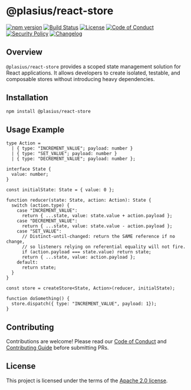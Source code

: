 # @plasius/react-store

[![npm version](https://img.shields.io/npm/v/@plasius/react-store.svg)](https://www.npmjs.com/package/@plasius/react-store)
[![Build Status](https://img.shields.io/github/actions/workflow/status/Plasius-LTD/react-store/ci.yml?branch=main&label=build&style=flat)](https://github.com/plasius/react-store/actions/workflows/ci.yml)
[![License](https://img.shields.io/github/license/Plasius-LTD/react-store)](./LICENSE)
[![Code of Conduct](https://img.shields.io/badge/code%20of%20conduct-yes-blue.svg)](./CODE_OF_CONDUCT.md)
[![Security Policy](https://img.shields.io/badge/security%20policy-yes-orange.svg)](./SECURITY.md)
[![Changelog](https://img.shields.io/badge/changelog-md-blue.svg)](./CHANGELOG.md)

## Overview

`@plasius/react-store` provides a scoped state management solution for React applications. It allows developers to create isolated, testable, and composable stores without introducing heavy dependencies.

## Installation

```bash
npm install @plasius/react-store
```

## Usage Example

```tsx
type Action =
  | { type: "INCREMENT_VALUE"; payload: number }
  | { type: "SET_VALUE"; payload: number }
  | { type: "DECREMENT_VALUE"; payload: number };

interface State {
  value: number;
}

const initialState: State = { value: 0 };

function reducer(state: State, action: Action): State {
  switch (action.type) {
    case "INCREMENT_VALUE":
      return { ...state, value: state.value + action.payload };
    case "DECREMENT_VALUE":
      return { ...state, value: state.value - action.payload };
    case "SET_VALUE":
      // Distinct-until-changed: return the SAME reference if no change,
      // so listeners relying on referential equality will not fire.
      if (action.payload === state.value) return state;
      return { ...state, value: action.payload };
    default:
      return state;
  }
}

const store = createStore<State, Action>(reducer, initialState);

function doSomething() {
  store.dispatch({ type: "INCREMENT_VALUE", payload: 1});
}
```

## Contributing

Contributions are welcome! Please read our [Code of Conduct](./CODE_OF_CONDUCT.md) and [Contributing Guide](./CONTRIBUTING.md) before submitting PRs.

## License

This project is licensed under the terms of the [Apache 2.0 license](./LICENSE).

